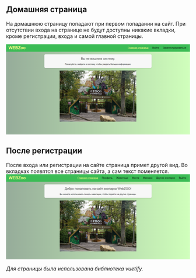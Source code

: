 ## Домашняя страница 

На домашнюю страницу попадают при первом попадании на сайт.
При отсутствии входа на странице не будут доступны никакие вкладки, кроме регистрации, входа и самой главной страницы.

![Screenshot](img/homepage_notr.png)

## После регистрации

После входа или регистрации на сайте страница примет другой вид. Во вкладках появятся все страницы сайта, а сам текст поменяется. 
![Screenshot](img/homepage_reg.png)

*Для страницы была использована библиотека vuetify.*
